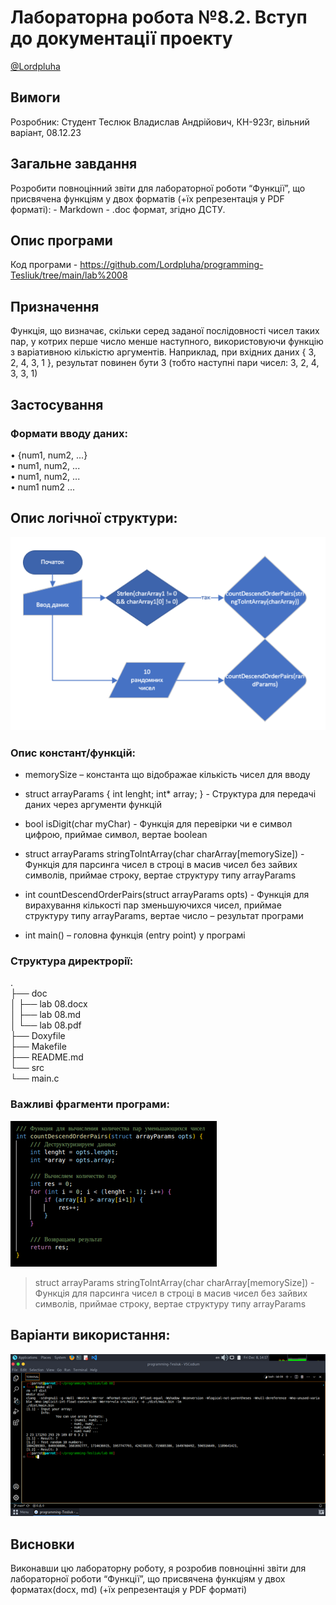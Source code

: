# Лабораторна робота №8.2. Вступ до документації проекту
[@Lordpluha](https://github.com/Lordpluha/)

## Вимоги
Розробник: Студент Теслюк Владислав Андрiйович, КН-923г, вiльний варiант, 08.12.23

## Загальне завдання
Розробити  повноцінний  звіти  для  лабораторної  роботи  “Функції”,  що  присвячена  функціям у  двох форматів (+їх  репрезентація у PDF форматі):
    - Markdown
    - .doc  формат, згідно ДСТУ.

## Опис програми
Код програми - https://github.com/Lordpluha/programming-Tesliuk/tree/main/lab%2008

## Призначення
Функція, що визначає, скільки серед заданої послідовності чисел таких пар, у котрих перше число менше наступного, використовуючи функцію з варіативною кількістю аргументів.
Наприклад, при вхідних даних { 3, 2, 4, 3, 1 }, результат повинен бути 3 (тобто наступні пари чисел: 3, 2, 4, 3, 3, 1)

## Застосування
### Формати вводу даних:
•	{num1, num2, ...} <br>
•	num1, num2, ... <br>
•	num1, num2, ... <br>
•	num1 num2 ... <br>

## Опис логічної структури:
![BlockSchema](./blockSchema.png "Block schema")

### Опис констант/функцiй:
 - memorySize – константа що вiдображае кiлькiсть чисел для вводу

 - struct arrayParams {
    int lenght;
    int* array;
}  - Структура для передачi даних через аргументи функцiй

 - bool isDigit(char myChar) - Функцiя для перевiрки чи е символ цифрою, приймае символ, вертае boolean

 - struct arrayParams stringToIntArray(char charArray[memorySize]) - Функцiя для парсинга чисел в строцi в масив чисел без зайвих символiв, приймае строку, вертае структуру типу arrayParams

 - int countDescendOrderPairs(struct arrayParams opts) - Функцiя для вирахування кiлькостi пар зменьшуючихся чисел, приймае структуру типу arrayParams, вертае число – результат програми

 - int main() – головна функцiя (entry point) у програмi
### Структура директрорiї:
. <br>
├── doc <br>
│   ├── lab 08.docx <br>
│   ├── lab 08.md <br>
│   └── lab 08.pdf <br>
├── Doxyfile <br>
├── Makefile <br>
├── README.md <br>
└── src <br>
    └── main.c <br>

### Важливі фрагменти програми:
![GeneralPartOfCode](./GeneralPartOfCode.png "General Part Of Code")
 
> struct arrayParams stringToIntArray(char charArray[memorySize]) - Функцiя для парсинга чисел в строцi в масив чисел без зайвих символiв, приймае строку, вертае структуру типу arrayParams

## Варіанти використання:
![Usage variant](./UsageVariant.png "Usage variant")

## Висновки
Виконавши цю лабораторну роботу, я розробив  повноціннi  звіти  для  лабораторної  роботи  “Функції”,  що  присвячена  функціям у двох форматах(docx, md) (+їх  репрезентація у PDF форматі)


